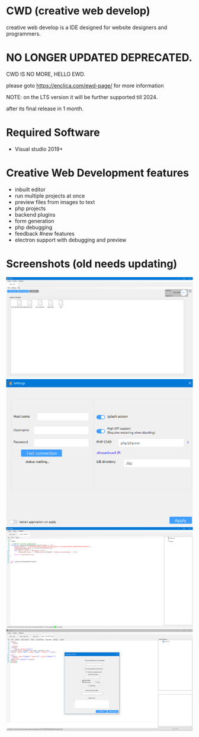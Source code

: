 # CWD (creative web develop)
creative web develop is a IDE designed for website designers and programmers.




# NO LONGER UPDATED DEPRECATED. 

CWD IS NO MORE, HELLO EWD.

please goto https://enclica.com/ewd-page/ for more information

NOTE: on the LTS version it will be further supported till 2024.

after its final release in 1 month.


# Required Software
- Visual studio 2019+


# Creative Web Development features

- inbuilt editor
- run multiple projects at once
- preview files from images to text
- php projects
- backend plugins
- form generation
- php debugging
- feedback
#new features
- electron support with debugging and preview


# Screenshots (old needs updating)
![Screenshot ](CWD_screenshot_1.PNG)
![Screenshot ](CWD_screenshot_2.PNG)
![Screenshot ](CWD_screenshot_3.PNG)
![Screenshot ](CWD_screenshot_4.PNG)

